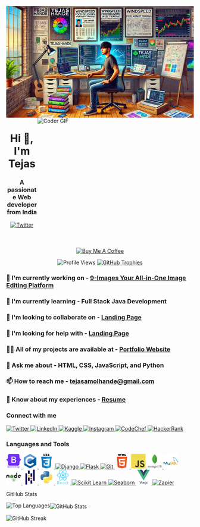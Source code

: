 <img align="center" src="e64d49ee-331f-4729-94a8-1a3cc660f646.webp" alt="Coder GIF" height="300" width="100%">
<img align="right" src="https://cdn.dribbble.com/users/2131993/screenshots/4948736/thoughtworks-gif_dribbble.gif" alt="Coder GIF" width="420" height="350">

<h1 align="center">Hi 👋, I'm Tejas</h1>
<h3 align="center">A passionate Web developer from India</h3>

<p align="center">
  <a href="https://twitter.com/tejashande25" target="_blank">
    <img src="https://img.shields.io/twitter/follow/tejashande25?logo=twitter&style=for-the-badge" alt="Twitter">
  </a>
  <a href="https://www.buymeacoffee.com/tejas1">
    <img src="https://img.shields.io/badge/Buy_Me_A_Coffee-FFDD00?style=for-the-badge&logo=buy-me-a-coffee&logoColor=black" alt="Buy Me A Coffee">
  </a>
</p>

<p align="center">
  <img src="https://komarev.com/ghpvc/?username=tejhande&label=Profile%20views&color=0e75b6&style=flat" alt="Profile Views">
  <a href="https://github.com/ryo-ma/github-profile-trophy">
    <img src="https://github-profile-trophy.vercel.app/?username=tejhande" alt="GitHub Trophies">
  </a>
</p>

### 🔭 I'm currently working on - [9-Images Your All-in-One Image Editing Platform](https://9images.vercel.app/)

### 🌱 I'm currently learning - **Full Stack Java Development**

### 👯 I'm looking to collaborate on - [Landing Page](https://marsstrong.vercel.app/)

### 🤝 I'm looking for help with - [Landing Page](https://marsstrong.vercel.app/)

### 👨‍💻 All of my projects are available at - [Portfolio Website](https://tejashande.vercel.app/)

### 💬 Ask me about - **HTML, CSS, JavaScript, and Python**

### 📫 How to reach me - **tejasamolhande@gmail.com**

### 📄 Know about my experiences - [Resume](https://tejashande.vercel.app/assets/Tejas_Hande_Web_Developer_Resume.pdf)

### Connect with me
<p align="left">
  <a href="https://twitter.com/tejashande25" target="_blank">
    <img src="https://raw.githubusercontent.com/rahuldkjain/github-profile-readme-generator/master/src/images/icons/Social/twitter.svg" alt="Twitter" height="30" width="40">
  </a>
  <a href="https://linkedin.com/in/tejashande" target="_blank">
    <img src="https://raw.githubusercontent.com/rahuldkjain /github-profile-readme-generator/master/src/images/icons/Social/linked-in-alt.svg" alt="LinkedIn" height="30" width="40">
  </a>
  <a href="https://kaggle.com/kjdsnvkjnk" target="_blank">
    <img src="https://raw.githubusercontent.com/rahuldkjain/github-profile-readme-generator/master/src/images/icons/Social/kaggle.svg" alt="Kaggle" height="30" width="40">
  </a>
  <a href="https://instagram.com/tejas25___" target="_blank">
    <img src="https://raw.githubusercontent.com/rahuldkjain/github-profile-readme-generator/master/src/images/icons/Social/instagram.svg" alt="Instagram" height="30" width="40">
  </a>
  <a href="https://www.codechef.com/users/tejhande" target="_blank">
    <img src="https://cdn.jsdelivr.net/npm/simple-icons@3.1.0/icons/codechef.svg" alt="CodeChef" height="30" width="40">
  </a>
  <a href="https://www.hackerrank.com/tejasamolhande" target="_blank">
    <img src="https://raw.githubusercontent.com/rahuldkjain/github-profile-readme-generator/master/src/images/icons/Social/hackerrank.svg" alt="HackerRank" height="30" width="40">
  </a>
</p>

### Languages and Tools
<p align="left">
  <a href="https://getbootstrap.com" target="_blank">
    <img src="https://raw.githubusercontent.com/devicons/devicon/master/icons/bootstrap/bootstrap-plain-wordmark.svg" alt="Bootstrap" width="40" height="40">
  </a>
  <a href="https://www.cprogramming.com/" target="_blank">
    <img src="https://raw.githubusercontent.com/devicons/devicon/master/icons/c/c-original.svg" alt="C" width="40" height="40">
  </a>
  <a href="https://www.w3schools.com/css/" target="_blank">
    <img src="https://raw.githubusercontent.com/devicons/devicon/master/icons/css3/css3-original-wordmark.svg" alt="CSS3" width="40" height="40">
  </a>
  <a href="https://www.djangoproject.com/" target="_blank">
    <img src="https://cdn.worldvectorlogo.com/logos/django.svg" alt="Django" width="40" height="40">
  </a>
  <a href="https://flask.palletsprojects.com/" target="_blank">
    <img src="https://www.vectorlogo.zone/logos/pocoo_flask/pocoo_flask-icon.svg" alt="Flask" width="40" height="40">
  </a>
  <a href="https://git-scm.com/" target="_blank">
    <img src="https://www.vectorlogo.zone/logos/git-scm/git-scm-icon.svg" alt="Git" width="40" height="40">
  </a>
  <a href="https://www.w3.org/html/" target="_blank">
    <img src="https://raw.githubusercontent.com/devicons/devicon/master/icons/html5/html5-original-wordmark.svg" alt="HTML5" width="40" height="40">
  </a>
  <a href="https://developer.mozilla.org/en-US/docs/Web/JavaScript" target="_blank">
    <img src="https://raw.githubusercontent.com/devicons/devicon/master/icons/javascript/javascript-original.svg" alt="JavaScript" width="40" height="40">
  </a>
  <a href="https://www.mongodb.com/" target="_blank">
    <img src="https://raw.githubusercontent.com/devicons/devicon/master/icons/mongodb/mongodb-original-wordmark.svg" alt="MongoDB" width="40" height="40">
  </a>
  <a href="https://www.mysql.com/" target="_blank">
    <img src="https://raw.githubusercontent.com/devicons/devicon/master/icons/mysql/mysql-original-wordmark.svg" alt="MySQL" width="40" height="40">
  </a>
  <a href="https://nodejs.org" target="_blank">
    <img src="https://raw.githubusercontent.com/devicons/devicon/master/icons/nodejs/nodejs-original-wordmark.svg" alt="Node.js" width="40" height="40">
  </a>
  <a href="https://pandas.pydata.org/" target="_blank">
    <img src="https://raw.githubusercontent.com/devicons/devicon/2ae2a900d2f041da66e950e4d48052658d850630/icons/pandas/pandas-original.svg" alt="Pandas" width="40" height="40">
</a>
<a href="https://www.python.org" target="_blank">
<img src="https://raw.githubusercontent.com/devicons/devicon/master/icons/python/python-original.svg" alt="Python" width="40" height="40">
</a>
<a href="https://reactjs.org/" target="_blank">
<img src="https://raw.githubusercontent.com/devicons/devicon/master/icons/react/react-original-wordmark.svg" alt="React" width="40" height="40">
</a>
<a href="https://scikit-learn.org/" target="_blank">
<img src="https://upload.wikimedia.org/wikipedia/commons/0/05/Scikit_learn_logo_small.svg" alt="Scikit Learn" width="40" height="40">
</a>
<a href="https://seaborn.pydata.org/" target="_blank">
<img src="https://seaborn.pydata.org/_images/logo-mark-lightbg.svg" alt="Seaborn" width="40" height="40">
</a>
<a href="https://vuejs.org/" target="_blank">
<img src="https://raw.githubusercontent.com/devicons/devicon/master/icons/vuejs/vuejs-original-wordmark.svg" alt="Vue.js" width="40" height="40">
</a>
<a href="https://zapier.com" target="_blank">
<img src="https://www.vectorlogo.zone/logos/zapier/zapier-icon.svg" alt="Zapier" width="40" height="40">
</a>
</p>
GitHub Stats
<p>
  <img align="left" src="https://github-readme-stats.vercel.app/api/top-langs?username=tejhande&show_icons=true&locale=en&layout=compact" alt="Top Languages">
  <img align="center" src="https://github-readme-stats.vercel.app/api?username=tejhande&show_icons=true&locale=en" alt="GitHub Stats">
</p>
<p>
  <img align="center" src="https://github-readme-streak-stats.herokuapp.com/?user=tejhande&" alt="GitHub Streak">
</p>
